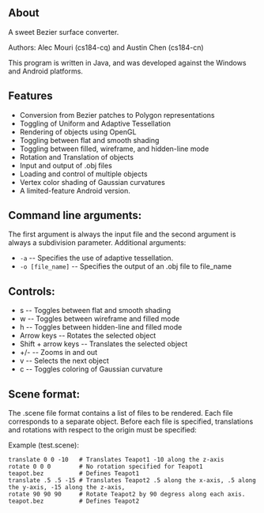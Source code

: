 ## About

A sweet Bezier surface converter.

Authors: Alec Mouri (cs184-cq) and Austin Chen (cs184-cn)

This program is written in Java, and was developed against the Windows and Android platforms.

## Features

 * Conversion from Bezier patches to Polygon representations
 * Toggling of Uniform and Adaptive Tessellation
 * Rendering of objects using OpenGL
 * Toggling between flat and smooth shading
 * Toggling between filled, wireframe, and hidden-line mode
 * Rotation and Translation of objects
 * Input and output of .obj files
 * Loading and control of multiple objects
 * Vertex color shading of Gaussian curvatures
 * A limited-feature Android version.

## Command line arguments:
The first argument is always the input file and the second argument is always a subdivision parameter.
Additional arguments:
 * `-a` -- Specifies the use of adaptive tessellation.
 * `-o [file_name]` -- Specifies the output of an .obj file to file_name

## Controls:
 * s -- Toggles between flat and smooth shading
 * w -- Toggles between wireframe and filled mode
 * h -- Toggles between hidden-line and filled mode
 * Arrow keys -- Rotates the selected object
 * Shift + arrow keys -- Translates the selected object
 * +/- -- Zooms in and out
 * v -- Selects the next object
 * c -- Toggles coloring of Gaussian curvature

## Scene format:
The .scene file format contains a list of files to be rendered. Each file corresponds to a separate object. Before each file is specified, translations and rotations with respect to the origin must be specified:

Example (test.scene):

	translate 0 0 -10	# Translates Teapot1 -10 along the z-axis
	rotate 0 0 0		# No rotation specified for Teapot1
	teapot.bez			# Defines Teapot1
	translate .5 .5 -15	# Translates Teapot2 .5 along the x-axis, .5 along the y-axis, -15 along the z-axis, 
	rotate 90 90 90		# Rotate Teapot2 by 90 degress along each axis.
	teapot.bez			# Defines Teapot2